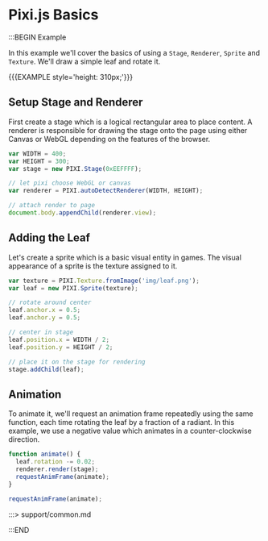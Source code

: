 # Pixi.js Basics

:::BEGIN Example

In this example we'll cover the basics of using a `Stage`, `Renderer`,
`Sprite` and `Texture`. We'll draw a simple leaf and rotate it.

{{{EXAMPLE style='height: 310px;'}}}

## Setup Stage and Renderer

First create a stage which is a logical rectangular area to place
content. A renderer is responsible for drawing the stage onto the
page using either Canvas or WebGL depending on the features of the browser.

```js
var WIDTH = 400;
var HEIGHT = 300;
var stage = new PIXI.Stage(0xEEFFFF);

// let pixi choose WebGL or canvas
var renderer = PIXI.autoDetectRenderer(WIDTH, HEIGHT);

// attach render to page
document.body.appendChild(renderer.view);
```

## Adding the Leaf

Let's create a sprite which is a basic visual entity in games. The visual
appearance of a sprite is the texture assigned to it.

```js
var texture = PIXI.Texture.fromImage('img/leaf.png');
var leaf = new PIXI.Sprite(texture);

// rotate around center
leaf.anchor.x = 0.5;
leaf.anchor.y = 0.5;

// center in stage
leaf.position.x = WIDTH / 2;
leaf.position.y = HEIGHT / 2;

// place it on the stage for rendering
stage.addChild(leaf);
```

## Animation

To animate it, we'll request an animation frame repeatedly using the
same function, each time rotating the leaf by a fraction of a radiant.
In this example, we use a negative value which animates in a counter-clockwise
direction.

```js
function animate() {
  leaf.rotation -= 0.02;
  renderer.render(stage);
  requestAnimFrame(animate);
}

requestAnimFrame(animate);
```

:::> support/common.md

:::END
